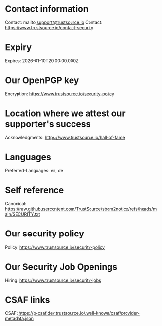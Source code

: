 # Contact information
Contact: mailto:support@trustsource.io
Contact: https://www.trustsource.io/contact-security

# Expiry
Expires: 2026-01-10T20:00:00.000Z

# Our OpenPGP key
Encryption: https://www.trustsource.io/security-policy

# Location where we attest our supporter's success
Acknowledgments: https://www.trustsource.io/hall-of-fame

# Languages
Preferred-Languages: en, de

# Self reference
Canonical: https://raw.githubusercontent.com/TrustSource/sbom2notice/refs/heads/main/SECURITY.txt

# Our security policy
Policy: https://www.trustsource.io/security-policy

# Our Security Job Openings
Hiring: https://www.trustsource.io/security-jobs

# CSAF links
CSAF: https://p-csaf.dev.trustsource.io/.well-known/csaf/provider-metadata.json
